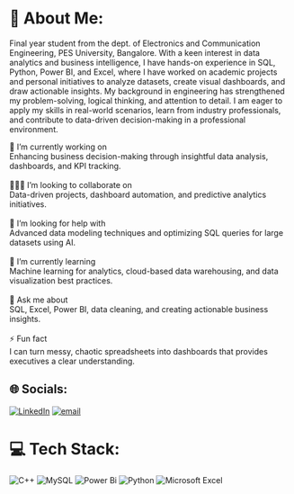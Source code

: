 # 💫 About Me:
Final year student from the dept. of Electronics and Communication Engineering, PES University, Bangalore. With a keen interest in data analytics and business intelligence, I have hands-on experience in SQL, Python, Power BI, and Excel, where I have worked on academic projects and personal initiatives to analyze datasets, create visual dashboards, and draw actionable insights. My background in engineering has strengthened my problem-solving, logical thinking, and attention to detail. I am eager to apply my skills in real-world scenarios, learn from industry professionals, and contribute to data-driven decision-making in a professional environment.

📡 I’m currently working on<br>Enhancing business decision-making through insightful data analysis, dashboards, and KPI tracking.<br><br>🧑‍🤝‍🧑 I’m looking to collaborate on<br>Data-driven projects, dashboard automation, and predictive analytics initiatives.<br><br>🤝 I’m looking for help with<br>Advanced data modeling techniques and optimizing SQL queries for large datasets using AI.<br><br>🌱 I’m currently learning<br>Machine learning for analytics, cloud-based data warehousing, and data visualization best practices.<br><br>💬 Ask me about<br>SQL, Excel, Power BI, data cleaning, and creating actionable business insights.<br><br>⚡ Fun fact<br>I can turn messy, chaotic spreadsheets into dashboards that provides executives a clear understanding.


## 🌐 Socials:
[![LinkedIn](https://img.shields.io/badge/LinkedIn-%230077B5.svg?logo=linkedin&logoColor=white)](https://linkedin.com/in/www.linkedin.com/in/sarvagya-sanjay-3aba64292) [![email](https://img.shields.io/badge/Email-D14836?logo=gmail&logoColor=white)](mailto:sarvagyasanjay18@gmail.com) 

# 💻 Tech Stack:
![C++](https://img.shields.io/badge/c++-%2300599C.svg?style=for-the-badge&logo=c%2B%2B&logoColor=white) ![MySQL](https://img.shields.io/badge/mysql-4479A1.svg?style=for-the-badge&logo=mysql&logoColor=white) ![Power Bi](https://img.shields.io/badge/power_bi-F2C811?style=for-the-badge&logo=powerbi&logoColor=black) ![Python](https://img.shields.io/badge/python-3670A0?style=for-the-badge&logo=python&logoColor=ffdd54) ![Microsoft Excel](https://img.shields.io/badge/Microsoft_Excel-217346?style=for-the-badge&logo=microsoft-excel&logoColor=white)

<!-- Proudly created with GPRM ( https://gprm.itsvg.in ) -->
